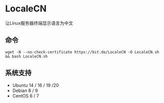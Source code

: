 # LocaleCN
让Linux服务器终端显示语言为中文

## 命令

    wget -N --no-check-certificate https://bit.do/LocaleCN -O LocaleCN.sh && bash LocaleCN.sh

## 系统支持

* Ubuntu 14 / 16 / 19 /20
* Debian 8 / 9
* CentOS 6 / 7

## 


